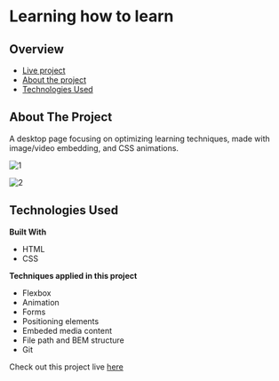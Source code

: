 # Learning how to learn

## Overview

- [Live project](https://nitzanye.github.io/web_project_1/)
- [About the project](#about-the-project)
- [Technologies Used](#technologies-used)


## About The Project
A desktop page focusing on optimizing learning techniques, made with image/video embedding, and CSS animations.

![1](https://user-images.githubusercontent.com/93406243/167497135-492e629e-c21a-4a79-8004-d4f0cdf54ecc.png)

![2](https://user-images.githubusercontent.com/93406243/167497283-55e1e7db-bae6-4105-81ee-08376fa3264b.png)

## Technologies Used

**Built With**

- HTML
- CSS

**Techniques applied in this project**

- Flexbox
- Animation
- Forms
- Positioning elements
- Embeded media content
- File path and BEM structure
- Git

Check out this project live [here](https://nitzanye.github.io/web_project_1/)
